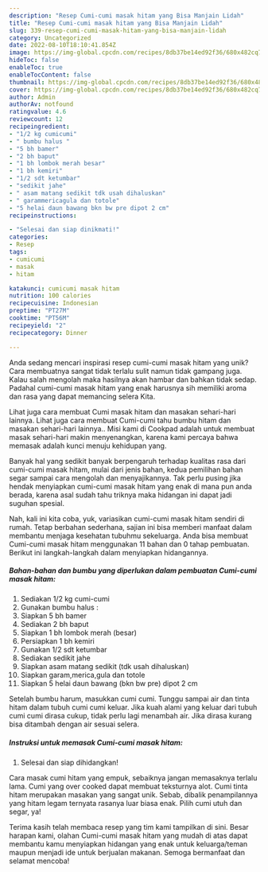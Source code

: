 ```yaml
---
description: "Resep Cumi-cumi masak hitam yang Bisa Manjain Lidah"
title: "Resep Cumi-cumi masak hitam yang Bisa Manjain Lidah"
slug: 339-resep-cumi-cumi-masak-hitam-yang-bisa-manjain-lidah
category: Uncategorized
date: 2022-08-10T18:10:41.854Z
image: https://img-global.cpcdn.com/recipes/8db37be14ed92f36/680x482cq70/cumi-cumi-masak-hitam-foto-resep-utama.jpg
hideToc: false
enableToc: true
enableTocContent: false
thumbnail: https://img-global.cpcdn.com/recipes/8db37be14ed92f36/680x482cq70/cumi-cumi-masak-hitam-foto-resep-utama.jpg
cover: https://img-global.cpcdn.com/recipes/8db37be14ed92f36/680x482cq70/cumi-cumi-masak-hitam-foto-resep-utama.jpg
author: Admin
authorAv: notfound
ratingvalue: 4.6
reviewcount: 12
recipeingredient:
- "1/2 kg cumicumi"
- " bumbu halus "
- "5 bh bamer"
- "2 bh baput"
- "1 bh lombok merah besar"
- "1 bh kemiri"
- "1/2 sdt ketumbar"
- "sedikit jahe"
- " asam matang sedikit tdk usah dihaluskan"
- " garammericagula dan totole"
- "5 helai daun bawang bkn bw pre dipot 2 cm"
recipeinstructions:

- "Selesai dan siap dinikmati!"
categories:
- Resep
tags:
- cumicumi
- masak
- hitam

katakunci: cumicumi masak hitam 
nutrition: 100 calories
recipecuisine: Indonesian
preptime: "PT27M"
cooktime: "PT56M"
recipeyield: "2"
recipecategory: Dinner

---
```





Anda sedang mencari inspirasi resep cumi-cumi masak hitam yang unik? Cara membuatnya sangat tidak terlalu sulit namun tidak gampang juga. Kalau salah mengolah maka hasilnya akan hambar dan bahkan tidak sedap. Padahal cumi-cumi masak hitam yang enak harusnya sih memiliki aroma dan rasa yang dapat memancing selera Kita.





Lihat juga cara membuat Cumi masak hitam dan masakan sehari-hari lainnya. Lihat juga cara membuat Cumi-cumi tahu bumbu hitam dan masakan sehari-hari lainnya.. Misi kami di Cookpad adalah untuk membuat masak sehari-hari makin menyenangkan, karena kami percaya bahwa memasak adalah kunci menuju kehidupan yang.

Banyak hal yang sedikit banyak berpengaruh terhadap kualitas rasa dari cumi-cumi masak hitam, mulai dari jenis bahan, kedua pemilihan bahan segar sampai cara mengolah dan menyajikannya. Tak perlu pusing jika hendak menyiapkan cumi-cumi masak hitam yang enak di mana pun anda berada, karena asal sudah tahu triknya maka hidangan ini dapat jadi suguhan spesial.






Nah, kali ini kita coba, yuk, variasikan cumi-cumi masak hitam sendiri di rumah. Tetap berbahan sederhana, sajian ini bisa memberi manfaat dalam membantu menjaga kesehatan tubuhmu sekeluarga. Anda bisa membuat Cumi-cumi masak hitam menggunakan 11 bahan dan 0 tahap pembuatan. Berikut ini langkah-langkah dalam menyiapkan hidangannya.

<!--inarticleads1-->

##### Bahan-bahan dan bumbu yang diperlukan dalam pembuatan Cumi-cumi masak hitam:

1. Sediakan 1/2 kg cumi-cumi
1. Gunakan  bumbu halus :
1. Siapkan 5 bh bamer
1. Sediakan 2 bh baput
1. Siapkan 1 bh lombok merah (besar)
1. Persiapkan 1 bh kemiri
1. Gunakan 1/2 sdt ketumbar
1. Sediakan sedikit jahe
1. Siapkan  asam matang sedikit (tdk usah dihaluskan)
1. Siapkan  garam,merica,gula dan totole
1. Siapkan 5 helai daun bawang (bkn bw pre) dipot 2 cm


Setelah bumbu harum, masukkan cumi cumi. Tunggu sampai air dan tinta hitam dalam tubuh cumi cumi keluar. Jika kuah alami yang keluar dari tubuh cumi cumi dirasa cukup, tidak perlu lagi menambah air. Jika dirasa kurang bisa ditambah dengan air sesuai selera. 

<!--inarticleads2-->

##### Instruksi untuk memasak Cumi-cumi masak hitam:


1. Selesai dan siap dihidangkan!

Cara masak cumi hitam yang empuk, sebaiknya jangan memasaknya terlalu lama. Cumi yang over cooked dapat membuat teksturnya alot. Cumi tinta hitam merupakan masakan yang sangat unik. Sebab, dibalik penampilannya yang hitam legam ternyata rasanya luar biasa enak. Pilih cumi utuh dan segar, ya! 

Terima kasih telah membaca resep yang tim kami tampilkan di sini. Besar harapan kami, olahan Cumi-cumi masak hitam yang mudah di atas dapat membantu kamu menyiapkan hidangan yang enak untuk keluarga/teman maupun menjadi ide untuk berjualan makanan. Semoga bermanfaat dan selamat mencoba!
